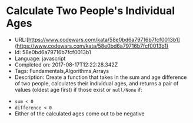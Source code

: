 # Calculate Two People's Individual Ages

 - URL:[https://www.codewars.com/kata/58e0bd6a79716b7fcf0013b1](https://www.codewars.com/kata/58e0bd6a79716b7fcf0013b1)
 - Id: 58e0bd6a79716b7fcf0013b1
 - Language: javascript
 - Completed on: 2017-08-17T12:22:28.342Z
 - Tags: Fundamentals,Algorithms,Arrays
 - Description:
Create a function that takes in the sum and age difference of two people, calculates their individual ages, and returns a pair of values (oldest age first) if those exist or `null/None` if:

* `sum < 0`
* `difference < 0`
* Either of the calculated ages come out to be negative
